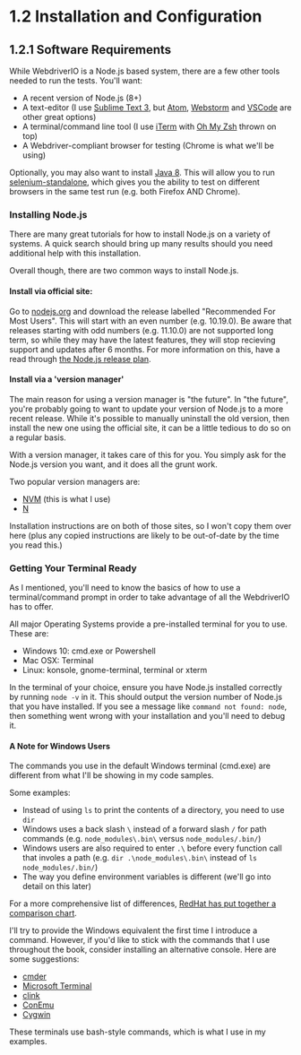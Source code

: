 # 1.2 Installation and Configuration

## 1.2.1 Software Requirements

While WebdriverIO is a Node.js based system, there are a few other tools needed to run the tests. You'll want:

- A recent version of Node.js (8+)
- A text-editor (I use [Sublime Text 3](https://www.sublimetext.com/3), but [Atom](https://atom.io/), [Webstorm](https://www.jetbrains.com/webstorm) and [VSCode](https://code.visualstudio.com/) are other great options)
- A terminal/command line tool (I use [iTerm](https://iterm2.com/) with [Oh My Zsh](https://ohmyz.sh/) thrown on top)
- A Webdriver-compliant browser for testing (Chrome is what we'll be using)

Optionally, you may also want to install [Java 8](https://java.com/en/download/). This will allow you to run [selenium-standalone](https://github.com/vvo/selenium-standalone), which gives you the ability to test on different browsers in the same test run (e.g. both Firefox AND Chrome). 

### Installing Node.js

There are many great tutorials for how to install Node.js on a variety of systems. A quick search should bring up many results should you need additional help with this installation.

Overall though, there are two common ways to install Node.js. 

#### Install via official site:

Go to [nodejs.org](https://nodejs.org/) and download the release labelled "Recommended For Most Users". This will start with an even number (e.g. 10.19.0). Be aware that releases starting with odd numbers (e.g. 11.10.0) are not supported long term, so while they may have the latest features, they will stop recieving support and updates after 6 months. For more information on this, have a read through [the Node.js release plan](https://github.com/nodejs/Release#release-plan).

#### Install via a 'version manager'

The main reason for using a version manager is "the future". In "the future", you're probably going to want to update your version of Node.js to a more recent release. While it's possible to manually uninstall the old version, then install the new one using the official site, it can be a little tedious to do so on a regular basis. 

With a version manager, it takes care of this for you. You simply ask for the Node.js version you want, and it does all the grunt work.

Two popular version managers are:

- [NVM](https://github.com/creationix/nvm) (this is what I use)
- [N](https://github.com/tj/n)

Installation instructions are on both of those sites, so I won't copy them over here (plus any copied instructions are likely to be out-of-date by the time you read this.)

### Getting Your Terminal Ready

As I mentioned, you'll need to know the basics of how to use a terminal/command prompt in order to take advantage of all the WebdriverIO has to offer.

All major Operating Systems provide a pre-installed terminal for you to use. These are:

- Windows 10: cmd.exe or Powershell
- Mac OSX: Terminal
- Linux: konsole, gnome-terminal, terminal or xterm

In the terminal of your choice, ensure you have Node.js installed correctly by running `node -v` in it. This should output the version number of Node.js that you have installed. If you see a message like `command not found: node`, then something went wrong with your installation and you'll need to debug it.

#### A Note for Windows Users

The commands you use in the default Windows terminal (cmd.exe) are different from what I'll be showing in my code samples. 

Some examples:

- Instead of using `ls` to print the contents of a directory, you need to use `dir`
- Windows uses a back slash `\` instead of a forward slash `/` for path commands (e.g. `node_modules\.bin\` versus `node_modules/.bin/`)
- Windows users are also required to enter `.\` before every function call that involes a path (e.g. `dir .\node_modules\.bin\` instead of `ls node_modules/.bin/`)
- The way you define environment variables is different (we'll go into detail on this later)

For a more comprehensive list of differences, [RedHat has put together a comparison chart](https://web.archive.org/web/20170715114407/https://access.redhat.com/documentation/en-US/Red_Hat_Enterprise_Linux/4/html/Step_by_Step_Guide/ap-doslinux.html).

I'll try to provide the Windows equivalent the first time I introduce a command. However, if you'd like to stick with the commands that I use throughout the book, consider installing an alternative console. Here are some suggestions:

- [cmder](https://cmder.net/)
- [Microsoft Terminal](https://github.com/microsoft/terminal)
- [clink](http://mridgers.github.io/clink/)
- [ConEmu](https://conemu.github.io/)
- [Cygwin](https://www.cygwin.com/)

These terminals use bash-style commands, which is what I use in my examples.
